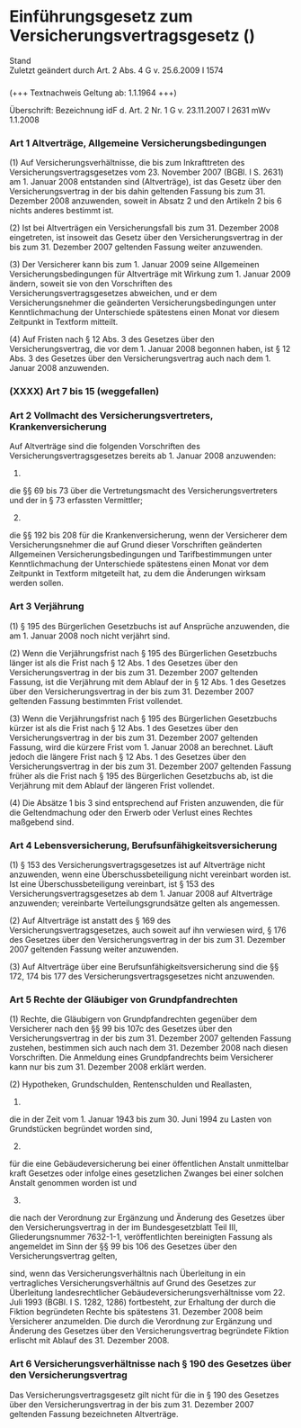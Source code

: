 Einführungsgesetz zum Versicherungsvertragsgesetz ()
====================================================

Stand  
Zuletzt geändert durch Art. 2 Abs. 4 G v. 25.6.2009 I 1574

### 

(+++ Textnachweis Geltung ab: 1.1.1964 +++)

Überschrift: Bezeichnung idF d. Art. 2 Nr. 1 G v. 23.11.2007 I 2631 mWv 1.1.2008

### Art 1 Altverträge, Allgemeine Versicherungsbedingungen

(1) Auf Versicherungsverhältnisse, die bis zum Inkrafttreten des Versicherungsvertragsgesetzes vom 23. November 2007 (BGBl. I S. 2631) am 1. Januar 2008 entstanden sind (Altverträge), ist das Gesetz über den Versicherungsvertrag in der bis dahin geltenden Fassung bis zum 31. Dezember 2008 anzuwenden, soweit in Absatz 2 und den Artikeln 2 bis 6 nichts anderes bestimmt ist.

(2) Ist bei Altverträgen ein Versicherungsfall bis zum 31. Dezember 2008 eingetreten, ist insoweit das Gesetz über den Versicherungsvertrag in der bis zum 31. Dezember 2007 geltenden Fassung weiter anzuwenden.

(3) Der Versicherer kann bis zum 1. Januar 2009 seine Allgemeinen Versicherungsbedingungen für Altverträge mit Wirkung zum 1. Januar 2009 ändern, soweit sie von den Vorschriften des Versicherungsvertragsgesetzes abweichen, und er dem Versicherungsnehmer die geänderten Versicherungsbedingungen unter Kenntlichmachung der Unterschiede spätestens einen Monat vor diesem Zeitpunkt in Textform mitteilt.

(4) Auf Fristen nach § 12 Abs. 3 des Gesetzes über den Versicherungsvertrag, die vor dem 1. Januar 2008 begonnen haben, ist § 12 Abs. 3 des Gesetzes über den Versicherungsvertrag auch nach dem 1. Januar 2008 anzuwenden.

### (XXXX) Art 7 bis 15 (weggefallen)

### Art 2 Vollmacht des Versicherungsvertreters, Krankenversicherung

Auf Altverträge sind die folgenden Vorschriften des Versicherungsvertragsgesetzes bereits ab 1. Januar 2008 anzuwenden:

1.  
die §§ 69 bis 73 über die Vertretungsmacht des Versicherungsvertreters und der in § 73 erfassten Vermittler;

2.  
die §§ 192 bis 208 für die Krankenversicherung, wenn der Versicherer dem Versicherungsnehmer die auf Grund dieser Vorschriften geänderten Allgemeinen Versicherungsbedingungen und Tarifbestimmungen unter Kenntlichmachung der Unterschiede spätestens einen Monat vor dem Zeitpunkt in Textform mitgeteilt hat, zu dem die Änderungen wirksam werden sollen.

### Art 3 Verjährung

(1) § 195 des Bürgerlichen Gesetzbuchs ist auf Ansprüche anzuwenden, die am 1. Januar 2008 noch nicht verjährt sind.

(2) Wenn die Verjährungsfrist nach § 195 des Bürgerlichen Gesetzbuchs länger ist als die Frist nach § 12 Abs. 1 des Gesetzes über den Versicherungsvertrag in der bis zum 31. Dezember 2007 geltenden Fassung, ist die Verjährung mit dem Ablauf der in § 12 Abs. 1 des Gesetzes über den Versicherungsvertrag in der bis zum 31. Dezember 2007 geltenden Fassung bestimmten Frist vollendet.

(3) Wenn die Verjährungsfrist nach § 195 des Bürgerlichen Gesetzbuchs kürzer ist als die Frist nach § 12 Abs. 1 des Gesetzes über den Versicherungsvertrag in der bis zum 31. Dezember 2007 geltenden Fassung, wird die kürzere Frist vom 1. Januar 2008 an berechnet. Läuft jedoch die längere Frist nach § 12 Abs. 1 des Gesetzes über den Versicherungsvertrag in der bis zum 31. Dezember 2007 geltenden Fassung früher als die Frist nach § 195 des Bürgerlichen Gesetzbuchs ab, ist die Verjährung mit dem Ablauf der längeren Frist vollendet.

(4) Die Absätze 1 bis 3 sind entsprechend auf Fristen anzuwenden, die für die Geltendmachung oder den Erwerb oder Verlust eines Rechtes maßgebend sind.

### Art 4 Lebensversicherung, Berufsunfähigkeitsversicherung

(1) § 153 des Versicherungsvertragsgesetzes ist auf Altverträge nicht anzuwenden, wenn eine Überschussbeteiligung nicht vereinbart worden ist. Ist eine Überschussbeteiligung vereinbart, ist § 153 des Versicherungsvertragsgesetzes ab dem 1. Januar 2008 auf Altverträge anzuwenden; vereinbarte Verteilungsgrundsätze gelten als angemessen.

(2) Auf Altverträge ist anstatt des § 169 des Versicherungsvertragsgesetzes, auch soweit auf ihn verwiesen wird, § 176 des Gesetzes über den Versicherungsvertrag in der bis zum 31. Dezember 2007 geltenden Fassung weiter anzuwenden.

(3) Auf Altverträge über eine Berufsunfähigkeitsversicherung sind die §§ 172, 174 bis 177 des Versicherungsvertragsgesetzes nicht anzuwenden.

### Art 5 Rechte der Gläubiger von Grundpfandrechten

(1) Rechte, die Gläubigern von Grundpfandrechten gegenüber dem Versicherer nach den §§ 99 bis 107c des Gesetzes über den Versicherungsvertrag in der bis zum 31. Dezember 2007 geltenden Fassung zustehen, bestimmen sich auch nach dem 31. Dezember 2008 nach diesen Vorschriften. Die Anmeldung eines Grundpfandrechts beim Versicherer kann nur bis zum 31. Dezember 2008 erklärt werden.

(2) Hypotheken, Grundschulden, Rentenschulden und Reallasten,

1.  
die in der Zeit vom 1. Januar 1943 bis zum 30. Juni 1994 zu Lasten von Grundstücken begründet worden sind,

2.  
für die eine Gebäudeversicherung bei einer öffentlichen Anstalt unmittelbar kraft Gesetzes oder infolge eines gesetzlichen Zwanges bei einer solchen Anstalt genommen worden ist und

3.  
die nach der Verordnung zur Ergänzung und Änderung des Gesetzes über den Versicherungsvertrag in der im Bundesgesetzblatt Teil III, Gliederungsnummer 7632-1-1, veröffentlichten bereinigten Fassung als angemeldet im Sinn der §§ 99 bis 106 des Gesetzes über den Versicherungsvertrag gelten,

sind, wenn das Versicherungsverhältnis nach Überleitung in ein vertragliches Versicherungsverhältnis auf Grund des Gesetzes zur Überleitung landesrechtlicher Gebäudeversicherungsverhältnisse vom 22. Juli 1993 (BGBl. I S. 1282, 1286) fortbesteht, zur Erhaltung der durch die Fiktion begründeten Rechte bis spätestens 31. Dezember 2008 beim Versicherer anzumelden. Die durch die Verordnung zur Ergänzung und Änderung des Gesetzes über den Versicherungsvertrag begründete Fiktion erlischt mit Ablauf des 31. Dezember 2008.

### Art 6 Versicherungsverhältnisse nach § 190 des Gesetzes über den Versicherungsvertrag

Das Versicherungsvertragsgesetz gilt nicht für die in § 190 des Gesetzes über den Versicherungsvertrag in der bis zum 31. Dezember 2007 geltenden Fassung bezeichneten Altverträge.
